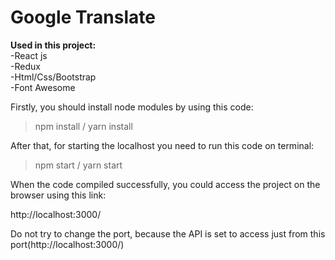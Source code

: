 # Google Translate 

**Used in this project:** <br>
-React js <br>
-Redux <br>
-Html/Css/Bootstrap <br>
-Font Awesome <br>

Firstly, you should install node modules by using this code:

>npm install / yarn install

After that, for starting the localhost you need to run this code on terminal:

>npm start / yarn start

When the code compiled successfully, you could access the project on the browser using this link:

http://localhost:3000/

Do not try to change the port, because the API is set to access just from this port(http://localhost:3000/)
